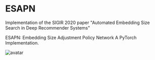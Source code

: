 # ESAPN
Implementation of the SIGIR 2020 paper "Automated Embedding Size Search in Deep Recommender Systems"


ESAPN: Embedding Size Adjustment Policy Network
A PyTorch Implementation.

![avatar](https://pbs.twimg.com/media/EXqzzNbWAAAxOXa?format=png&name=900x900)
